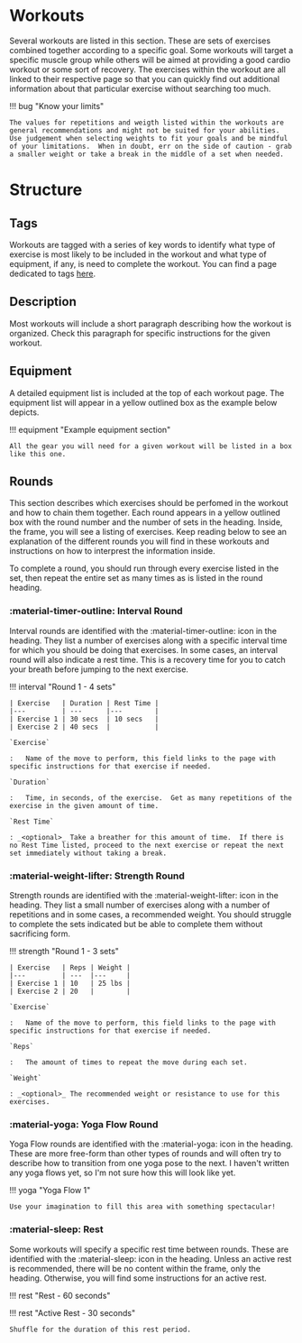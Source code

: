 # Workouts

Several workouts are listed in this section.  These are sets of exercises combined together according to a specific goal.  Some workouts will target a specific muscle group while others will be aimed at providing a good cardio workout or some sort of recovery.  The exercises within the workout are all linked to their respective page so that you can quickly find out additional information about that particular exercise without searching too much.

!!! bug "Know your limits"

    The values for repetitions and weigth listed within the workouts are general recommendations and might not be suited for your abilities.  Use judgement when selecting weights to fit your goals and be mindful of your limitations.  When in doubt, err on the side of caution - grab a smaller weight or take a break in the middle of a set when needed.

# Structure

## Tags

Workouts are tagged with a series of key words to identify what type of exercise is most likely to be included in the workout and what type of equipment, if any, is need to complete the workout. You can find a page dedicated to tags [here](../about/tags.md).

## Description

Most workouts will include a short paragraph describing how the workout is organized.  Check this paragraph for specific instructions for the given workout.

## Equipment

A detailed equipment list is included at the top of each workout page.  The equipment list will appear in a yellow outlined box as the example below depicts.

!!! equipment "Example equipment section"

    All the gear you will need for a given workout will be listed in a box like this one.

## Rounds

This section describes which exercises should be perfomed in the workout and how to chain them together.  Each round appears in a yellow outlined box with the round number and the number of sets in the heading.  Inside, the frame, you will see a listing of exercises.  Keep reading below to see an explanation of the different rounds you will find in these workouts and instructions on how to interprest the information inside.

To complete a round, you should run through every exercise listed in the set, then repeat the entire set as many times as is listed in the round heading.

### :material-timer-outline: Interval Round

Interval rounds are identified with the :material-timer-outline: icon in the heading.  They list a number of exercises along with a specific interval time for which you should be doing that exercises.  In some cases, an interval round will also indicate a rest time.  This is a recovery time for you to catch your breath before jumping to the next exercise.

!!! interval "Round 1 - 4 sets"

    | Exercise   | Duration | Rest Time |
    |---         | ---      |---        |
    | Exercise 1 | 30 secs  | 10 secs   |
    | Exercise 2 | 40 secs  |           |

    `Exercise`

    :   Name of the move to perform, this field links to the page with specific instructions for that exercise if needed.

    `Duration`

    :   Time, in seconds, of the exercise.  Get as many repetitions of the exercise in the given amount of time.

    `Rest Time`

    : _<optional>_ Take a breather for this amount of time.  If there is no Rest Time listed, proceed to the next exercise or repeat the next set immediately without taking a break.

### :material-weight-lifter: Strength Round

Strength rounds are identified with the :material-weight-lifter: icon in the heading.  They list a small number of exercises along with a number of repetitions and in some cases, a recommended weight.  You should struggle to complete the sets indicated but be able to complete them without sacrificing form.  

!!! strength "Round 1 - 3 sets"

    | Exercise   | Reps | Weight |
    |---         | ---  |---     |
    | Exercise 1 | 10   | 25 lbs |
    | Exercise 2 | 20   |        |

    `Exercise`

    :   Name of the move to perform, this field links to the page with specific instructions for that exercise if needed.

    `Reps`

    :   The amount of times to repeat the move during each set.

    `Weight`

    : _<optional>_ The recommended weight or resistance to use for this exercises.

### :material-yoga: Yoga Flow Round

Yoga Flow rounds are identified with the :material-yoga: icon in the heading.  These are more free-form than other types of rounds and will often try to describe how to transition from one yoga pose to the next.  I haven't written any yoga flows yet, so I'm not sure how this will look like yet.

!!! yoga "Yoga Flow 1"

    Use your imagination to fill this area with something spectacular!

### :material-sleep: Rest

Some workouts will specify a specific rest time between rounds.  These are identified with the :material-sleep: icon in the heading.  Unless an active rest is recommended, there will be no content within the frame, only the heading.  Otherwise, you will find some instructions for an active rest.

!!! rest "Rest - 60 seconds"

!!! rest "Active Rest - 30 seconds"

    Shuffle for the duration of this rest period.